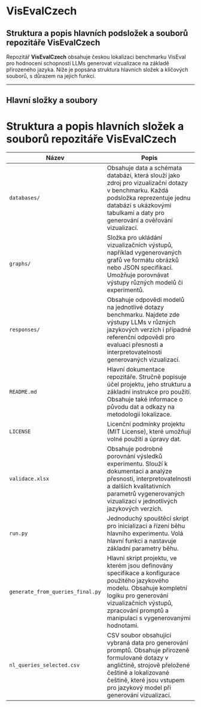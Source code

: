 # VisEvalCzech
## Struktura a popis hlavních podsložek a souborů repozitáře VisEvalCzech

Repozitář **VisEvalCzech** obsahuje českou lokalizaci benchmarku VisEval pro hodnocení schopností LLMs generovat vizualizace na základě přirozeného jazyka. Níže je popsána struktura hlavních složek a klíčových souborů, s důrazem na jejich funkci.

---

## Hlavní složky a soubory

# Struktura a popis hlavních složek a souborů repozitáře VisEvalCzech

| Název                          | Popis                                                                                                                                                                                                                                    |
|------------------------------- |------------------------------------------------------------------------------------------------------------------------------------------------------------------------------------------------------------------------------------------|
| `databases/`                   | Obsahuje data a schémata databází, která slouží jako zdroj pro vizualizační dotazy v benchmarku. Každá podsložka reprezentuje jednu databázi s ukázkovými tabulkami a daty pro generování a ověřování vizualizací.                        |
| `graphs/`                      | Složka pro ukládání vizualizačních výstupů, například vygenerovaných grafů ve formátu obrázků nebo JSON specifikací. Umožňuje porovnávat výstupy různých modelů či experimentů.                                                         |
| `responses/`                   | Obsahuje odpovědi modelů na jednotlivé dotazy benchmarku. Najdete zde výstupy LLMs v různých jazykových verzích i případné referenční odpovědi pro evaluaci přesnosti a interpretovatelnosti generovaných vizualizací.                   |
| `README.md`                    | Hlavní dokumentace repozitáře. Stručně popisuje účel projektu, jeho strukturu a základní instrukce pro použití. Obsahuje také informace o původu dat a odkazy na metodologii lokalizace.                                               |
| `LICENSE`                      | Licenční podmínky projektu (MIT License), které umožňují volné použití a úpravy dat.                                                                                                             |
| `validace.xlsx`                | Obsahuje podrobné porovnání výsledků experimentu. Slouží k dokumentaci a analýze přesnosti, interpretovatelnosti a dalších kvalitativních parametrů vygenerovaných vizualizací v jednotlivých jazykových verzích.                       |
| `run.py`                       | Jednoduchý spouštěcí skript pro inicializaci a řízení běhu hlavního experimentu. Volá hlavní funkci a nastavuje základní parametry běhu.                                                                                               |
| `generate_from_queries_final.py`| Hlavní skript projektu, ve kterém jsou definovány specifikace a konfigurace použitého jazykového modelu. Obsahuje kompletní logiku pro generování vizualizačních výstupů, zpracování promptů a manipulaci s vygenerovanými hodnotami. |
| `nl_queries_selected.csv`       | CSV soubor obsahující vybraná data pro generování promptů. Obsahuje přirozeně formulované dotazy v angličtině, strojově přeložené češtině a lokalizované češtině, které jsou vstupem pro jazykový model při generování vizualizací.      |

